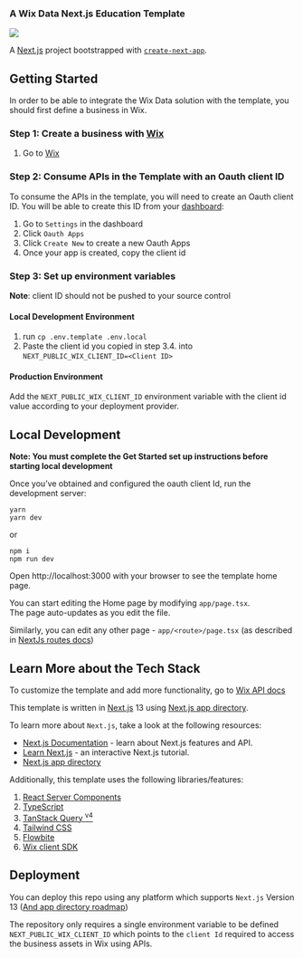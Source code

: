 ### A Wix Data Next.js Education Template
![](docs/media/template-showcase.gif)


A [Next.js](https://nextjs.org/) project bootstrapped with [`create-next-app`](https://github.com/vercel/next.js/tree/canary/packages/create-next-app).

## Getting Started

In order to be able to integrate the Wix Data solution with the template, you should first define a business in Wix.


### Step 1: Create a business with [Wix](http://wix.com/intro/main)
1. Go to [Wix](http://wix.com/intro/main)

### Step 2: Consume APIs in the Template with an Oauth client ID
To consume the APIs in the template, you will need to create an Oauth client ID. You will be able to create this ID from your [dashboard](https://manage.wix.com):
1. Go to `Settings` in the dashboard
2. Click `Oauth Apps`
3. Click `Create New` to create a new Oauth Apps
4. Once your app is created, copy the client id

### Step 3: Set up environment variables
**Note**: client ID should not be pushed to your source control

#### Local Development Environment
1. run `cp .env.template .env.local`
2. Paste the client id you copied in step 3.4. into `NEXT_PUBLIC_WIX_CLIENT_ID=<Client ID>`
#### Production Environment
Add the `NEXT_PUBLIC_WIX_CLIENT_ID` environment variable with the client id value according to your deployment provider.

## Local Development
**Note: You must complete the Get Started set up instructions before starting local development**

Once you’ve obtained and configured the oauth client Id, run the development server:
```shell
yarn
yarn dev
```
or
```shell
npm i
npm run dev
```
Open http://localhost:3000 with your browser to see the template home page.

You can start editing the Home page by modifying `app/page.tsx`.<br>
The page auto-updates as you edit the file.

Similarly, you can edit any other page - `app/<route>/page.tsx` (as described in [NextJs routes docs](https://beta.nextjs.org/docs/routing/defining-routes))

## Learn More about the Tech Stack
To customize the template and add more functionality, go to [Wix API docs](https://dev.wix.com/api/sdk/introduction)

This template is written in [Next.js](https://nextjs.org/docs) 13 using [Next.js app directory](https://beta.nextjs.org/docs/app-directory-roadmap).

To learn more about `Next.js`, take a look at the following resources:
- [Next.js Documentation](https://nextjs.org/docs) - learn about Next.js features and API.
- [Learn Next.js](https://nextjs.org/learn) - an interactive Next.js tutorial.
- [Next.js app directory](https://beta.nextjs.org/docs/app-directory-roadmap)

Additionally, this template uses the following libraries/features:
1. [React Server Components](https://nextjs.org/docs/advanced-features/react-18/server-components)
2. [TypeScript](https://www.typescriptlang.org/docs/handbook/release-notes/typescript-4-9.html)
3. [TanStack Query <sup>v4</sup>](https://tanstack.com/query/latest)
4. [Tailwind CSS](https://tailwindcss.com/)
5. [Flowbite](https://flowbite.com/)
6. [Wix client SDK](https://dev.wix.com/api/sdk/introduction)

## Deployment
You can deploy this repo using any platform which supports `Next.js` Version 13 ([And app directory roadmap](https://beta.nextjs.org/docs/app-directory-roadmap))

The repository only requires a single environment variable to be defined `NEXT_PUBLIC_WIX_CLIENT_ID` which points to the `client Id` required to access the business assets in Wix using APIs.
